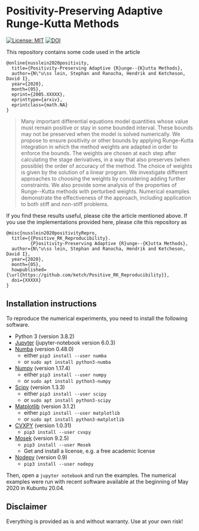 # Positivity-Preserving Adaptive Runge-Kutta Methods

[![License: MIT](https://img.shields.io/badge/License-MIT-success.svg)](https://opensource.org/licenses/MIT)
[![DOI](https://zenodo.org/badge/262750089.svg)](https://zenodo.org/badge/latestdoi/262750089)

This repository contains some code used in the article
```
@online{nusslein2020positivity,
  title={Positivity-Preserving Adaptive {R}unge--{K}utta Methods},
  author={N\"u\ss lein, Stephan and Ranocha, Hendrik and Ketcheson, David I},
  year={2020},
  month={05},
  eprint={2005.XXXXX},
  eprinttype={arxiv},
  eprintclass={math.NA}
}
```

> Many important differential equations model quantities whose value must remain positive or stay in some bounded interval. These bounds may not be preserved when the model is solved numerically. We propose to ensure positivity or other bounds by applying Runge-Kutta integration in which the method weights are adapted in order to enforce the bounds. The weights are chosen at each step after calculating the stage derivatives, in a way that also preserves (when possible) the order of accuracy of the method. The choice of weights is given by the solution of a linear program. We investigate different approaches to choosing the weights by considering adding further constraints. We also provide some analysis of the properties
of Runge--Kutta methods with perturbed weights. Numerical examples demonstrate the effectiveness of the approach, including application to both stiff and non-stiff problems.

If you find these results useful, please cite the article mentioned above. If you
use the implementations provided here, please cite this repository as
```
@misc{nusslein2020positivityRepro,
  title={{Positive_RK_Reproducibility}.
         {P}ositivity-Preserving Adaptive {R}unge--{K}utta Methods},
  author={N\"u\ss lein, Stephan and Ranocha, Hendrik and Ketcheson, David I},
  year={2020},
  month={05},
  howpublished={\url{https://github.com/ketch/Positive_RK_Reproducibility}},
  doi={XXXXX}
}
```


## Installation instructions

To reproduce the numerical experiments, you need to install the following software.

- Python 3 (version 3.8.2)
- [Jupyter](https://jupyter.org/) (jupyter-notebook version 6.0.3)
- [Numba](http://numba.pydata.org/) (version 0.48.0)
  - either `pip3 install --user numba`
  - or `sudo apt install python3-numba`
- [Numpy](https://numpy.org/) (version 1.17.4)
  - either `pip3 install --user numpy`
  - or `sudo apt install python3-numpy`
- [Scipy](https://www.scipy.org/) (version 1.3.3)
  - either `pip3 install --user scipy`
  - or `sudo apt install python3-scipy`
- [Matplotlib](https://matplotlib.org/) (version 3.1.2)
  - either `pip3 install --user matplotlib`
  - or `sudo apt install python3-matplotlib`
- [CVXPY](https://www.cvxpy.org/) (version 1.0.31)
  - `pip3 install --user cvxpy`
- [Mosek](https://www.mosek.com/) (version 9.2.5)
  - `pip3 install --user Mosek`
  - Get and install a license, e.g. a free academic license
- [Nodepy](https://github.com/ketch/nodepy) (version 0.9)
  - `pip3 install --user nodepy`

Then, open a `jupyter notebook` and run the examples. The numerical examples were run with recent software available at the beginning of May 2020 in Kubuntu 20.04.


## Disclaimer

Everything is provided as is and without warranty. Use at your own risk!
